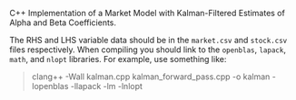 C++ Implementation of a Market Model with Kalman-Filtered Estimates of Alpha and Beta Coefficients.

The RHS and LHS variable data should be in the `market.csv` and `stock.csv` files respectively.  When compiling you should link to the `openblas`, `lapack`, `math`, and `nlopt` libraries.  For example, use something like:

> clang++ -Wall kalman.cpp kalman_forward_pass.cpp -o kalman -lopenblas -llapack -lm -lnlopt
